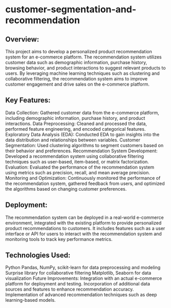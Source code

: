 # customer-segmentation-and-recommendation

## Overview:
This project aims to develop a personalized product recommendation system for an e-commerce platform. The recommendation system utilizes customer data such as demographic information, purchase history, browsing behavior, and product interactions to suggest relevant products to users. By leveraging machine learning techniques such as clustering and collaborative filtering, the recommendation system aims to improve customer engagement and drive sales on the e-commerce platform.

## Key Features:
Data Collection: Gathered customer data from the e-commerce platform, including demographic information, purchase history, and product interactions.
Data Preprocessing: Cleaned and processed the data, performed feature engineering, and encoded categorical features.
Exploratory Data Analysis (EDA): Conducted EDA to gain insights into the data distribution and relationships between variables.
Customer Segmentation: Used clustering algorithms to segment customers based on their behavior and preferences.
Recommendation System Development: Developed a recommendation system using collaborative filtering techniques such as user-based, item-based, or matrix factorization.
Evaluation: Evaluated the performance of the recommendation system using metrics such as precision, recall, and mean average precision.
Monitoring and Optimization: Continuously monitored the performance of the recommendation system, gathered feedback from users, and optimized the algorithms based on changing customer preferences.

## Deployment:
The recommendation system can be deployed in a real-world e-commerce environment, integrated with the existing platform to provide personalized product recommendations to customers. It includes features such as a user interface or API for users to interact with the recommendation system and monitoring tools to track key performance metrics.

## Technologies Used:
Python
Pandas, NumPy, scikit-learn for data preprocessing and modeling
Surprise library for collaborative filtering
Matplotlib, Seaborn for data visualization
Future Improvements:
Integration with an actual e-commerce platform for deployment and testing.
Incorporation of additional data sources and features to enhance recommendation accuracy.
Implementation of advanced recommendation techniques such as deep learning-based models.
